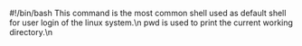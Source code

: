 #!/bin/bash This command is the most common shell used as default shell for user login of the linux system.\n
pwd is used to print the current working directory.\n
